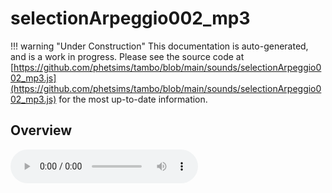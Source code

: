 # selectionArpeggio002_mp3

!!! warning "Under Construction"
    This documentation is auto-generated, and is a work in progress. Please see the source code at
    [https://github.com/phetsims/tambo/blob/main/sounds/selectionArpeggio002_mp3.js](https://github.com/phetsims/tambo/blob/main/sounds/selectionArpeggio002_mp3.js) for the most up-to-date information.

## Overview


<audio controls id="doc-audio">
<script type="module">
import { selectionArpeggio002_mp3 } from '/lib/scenerystack.esm.min.js';
import { audioBufferToURL } from '/js/audioBufferToURL.js';

selectionArpeggio002_mp3.audioBufferProperty.lazyLink( async audioBuffer => {
  document.querySelector( '#doc-audio' ).src = await audioBufferToURL( audioBuffer );
} );
</script>



## Source Code

See the source for [selectionArpeggio002_mp3.js](https://github.com/phetsims/tambo/blob/main/sounds/selectionArpeggio002_mp3.js) in the [tambo](https://github.com/phetsims/tambo) repository.
